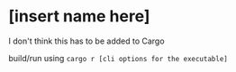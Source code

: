 # [insert name here]

I don't think this has to be added to Cargo

build/run using `cargo r [cli options for the executable]`